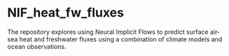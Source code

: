 # NIF_heat_fw_fluxes
The repository explores using Neural Implicit Flows to predict surface air-sea heat and freshwater fluxes using a combination of climate models and ocean observations. 
